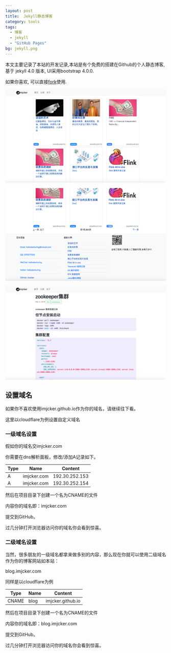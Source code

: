 ```yaml
---
layout: post
title:  Jekyll静态博客
category: tools
tags: 
  - 博客
  - jekyll
  - "GitHub Pages"
bg: jekyll.png
---
```


本文主要记录了本站的开发记录,本站是有个免费的搭建在Github的个人静态博客,基于 jekyll 4.0 版本, UI采用bootstrap 4.0.0.  

如果你喜欢, 可以直接[fork](https://github.com/imjcker/imjcker.github.io)使用.  


![site](../assets/2020/blog.imjcker.com.index-1.png)

![site](../assets/2020/blog.imjcker.com.index-2.png)



![site](../assets/2020/blog.imjcker.com.post-1.png)

## 设置域名

如果你不喜欢使用imjcker.github.io作为你的域名，请继续往下看。

这里以cloudflare为例设置自定义域名

### 一级域名设置

假如你的域名交imjcker.com

你需要在dns解析面板，修改/添加A记录如下。

| Type | Name        | Content        |
| ---- | ----------- | -------------- |
| A    | imjcker.com | 192.30.252.153 |
| A    | imjcker.com | 192.30.252.154 |

然后在项目目录下创建一个名为CNAME的文件

内容你的域名即：imjcker.com

提交到GitHub。

过几分钟打开浏览器访问你的域名你会看到惊喜。



### 二级域名设置

当然，很多朋友的一级域名都拿来做多别的内容，那么现在你就可以使用二级域名作为你的博客网站如本站：

blog.imjcker.com

同样是以cloudflare为例

| Type  | Name | Content           |
| ----- | ---- | ----------------- |
| CNAME | blog | imjcker.github.io |

然后在项目目录下创建一个名为CNAME的文件

内容你的域名即：blog.imjcker.com

提交到GitHub。

过几分钟打开浏览器访问你的域名你会看到惊喜。